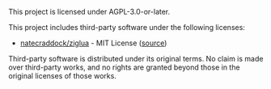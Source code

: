 This project is licensed under AGPL-3.0-or-later.

This project includes third-party software under the following licenses:
- [natecraddock/ziglua][ZIGLUA] - MIT License ([source][ZIGLUA-LICENSE-FILE])

[ZIGLUA]: https://github.com/natecraddock/ziglua
[ZIGLUA-LICENSE-FILE]: https://github.com/natecraddock/ziglua/blob/90dab7e72173709353dcaaa6d911bed7655c030d/license

Third-party software is distributed under its original terms. No claim is made over third-party works,
and no rights are granted beyond those in the original licenses of those works.
